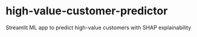 # high-value-customer-predictor
Streamlit ML app to predict high-value customers with SHAP explainability
